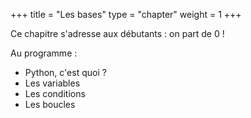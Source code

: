 +++
title = "Les bases"
type = "chapter"
weight = 1
+++

Ce chapitre s'adresse aux débutants : on part de 0 !

Au programme :

- Python, c'est quoi ?
- Les variables
- Les conditions
- Les boucles